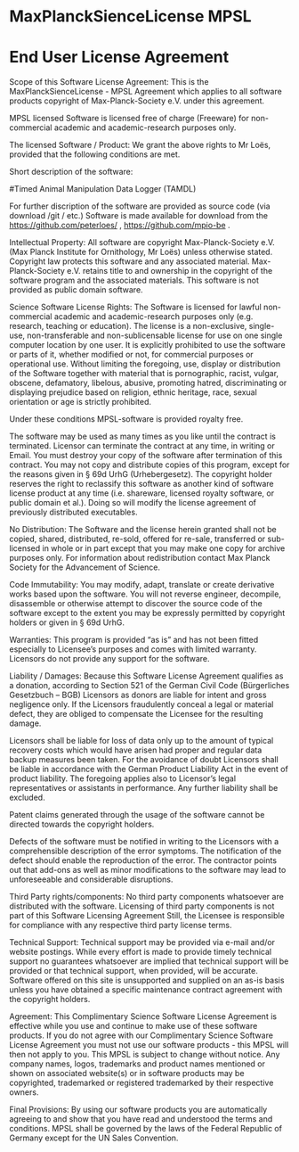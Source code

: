 ﻿# MaxPlanckSienceLicense MPSL
# End User License Agreement

Scope of this Software License Agreement:
This is the MaxPlanckSienceLicense - MPSL Agreement which applies to all software products copyright of Max-Planck-Society e.V. under this agreement.

MPSL licensed Software is licensed free of charge (Freeware) for non-commercial academic and academic-research purposes only.

The licensed Software / Product:
We grant the above rights to Mr Loës, provided that the following conditions are met.

Short description of the software: 

#Timed Animal Manipulation Data Logger (TAMDL)

For further discription of the software are provided as source code (via download /git / etc.)
Software is made available for download from the https://github.com/peterloes/ , https://github.com/mpio-be .

Intellectual Property:
All software are copyright Max-Planck-Society e.V. (Max Planck Institute for Ornithology, Mr Loës) unless otherwise stated. Copyright law protects this software and any associated material. Max-Planck-Society e.V. retains title to and ownership in the copyright of the software program and the associated materials. This software is not provided as public domain software.

Science Software License Rights:
The Software is licensed for lawful non-commercial academic and academic-research purposes only (e.g. research, teaching or education). The license is a non-exclusive, single-use, non-transferable and non-sublicensable license for use on one single computer location by one user. It is explicitly prohibited to use the software or parts of it, whether modified or not, for commercial purposes or operational use.
Without limiting the foregoing, use, display or distribution of the Software together with material that is pornographic, racist, vulgar, obscene, defamatory, libelous, abusive, promoting hatred, discriminating or displaying prejudice based on religion, ethnic heritage, race, sexual orientation or age is strictly prohibited.

Under these conditions MPSL-software is provided royalty free. 

The software may be used as many times as you like until the contract is terminated. Licensor can terminate the contract at any time, in writing or Email. You must destroy your copy of the software after termination of this contract. You may not copy and distribute copies of this program, except for the reasons given in § 69d UrhG (Urhebergesetz). The copyright holder reserves the right to reclassify this software as another kind of software license product at any time (i.e. shareware, licensed royalty software, or public domain et al.). Doing so will modify the license agreement of previously distributed executables.

No Distribution:
The Software and the license herein granted shall not be copied, shared, distributed, re-sold, offered for re-sale, transferred or sub-licensed in whole or in part except that you may make one copy for archive purposes only. For information about redistribution contact Max Planck Society for the Advancement of Science.

Code Immutability:
You may modify, adapt, translate or create derivative works based upon the software. You will not reverse engineer, decompile, disassemble or otherwise attempt to discover the source code of the software except to the extent you may be expressly permitted by copyright holders or given in § 69d UrhG. 

Warranties:
This program is provided “as is” and has not been fitted especially to Licensee’s purposes and comes with limited warranty. Licensors do not provide any support for the software. 

Liability / Damages:
Because this Software License Agreement qualifies as a donation, according to Section 521 of the German Civil Code (Bürgerliches Gesetzbuch – BGB) Licensors as donors are liable for intent and gross negligence only. If the Licensors fraudulently conceal a legal or material defect, they are obliged to compensate the Licensee for the resulting damage.

Licensors shall be liable for loss of data only up to the amount of typical recovery costs which would have arisen had proper and regular data backup measures been taken. For the avoidance of doubt Licensors shall be liable in accordance with the German Product Liability Act in the event of product liability. The foregoing applies also to Licensor’s legal representatives or assistants in performance. Any further liability shall be excluded.

Patent claims generated through the usage of the software cannot be directed towards the copyright holders.

Defects of the software must be notified in writing to the Licensors with a comprehensible description of the error symptoms. The notification of the defect should enable the reproduction of the error.
The contractor points out that add-ons as well as minor modifications to the software may lead to unforeseeable and considerable disruptions.

Third Party rights/components:
No third party components whatsoever are distributed with the software. Licensing of third party components is not part of this Software Licensing Agreement
Still, the Licensee is responsible for compliance with any respective third party license terms.

Technical Support:
Technical support may be provided via e-mail and/or website postings. While every effort is made to provide timely technical support no guarantees whatsoever are implied that technical support will be provided or that technical support, when provided, will be accurate. Software offered on this site is unsupported and supplied on an as-is basis unless you have obtained a specific maintenance contract agreement with the copyright holders.

Agreement: 
This Complimentary Science Software License Agreement is effective while you use and continue to make use of these software products. If you do not agree with our Complimentary Science Software License Agreement you must not use our software products - this MPSL will then not apply to you. This MPSL is subject to change without notice. Any company names, logos, trademarks and product names mentioned or shown on associated website(s) or in software products may be copyrighted, trademarked or registered trademarked by their respective owners.

Final Provisions:
By using our software products you are automatically agreeing to and show that you have read and understood the terms and conditions. MPSL shall be governed by the laws of the Federal Republic of Germany except for the UN Sales Convention.

